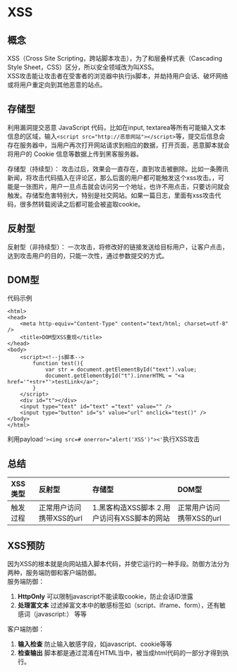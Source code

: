 # XSS

## **概念**

XSS（Cross Site Scripting，跨站脚本攻击），为了和层叠样式表（Cascading Style Sheet，CSS）区分，所以安全领域改为叫XSS。  
XSS攻击能让攻击者在受害者的浏览器中执行js脚本，并劫持用户会话、破坏网络或将用户重定向到其他恶意的站点。

## **存储型** 

利用漏洞提交恶意 JavaScript 代码，比如在input, textarea等所有可能输入文本信息的区域，输入`<script src="http://恶意网站"></script>`等，提交后信息会存在服务器中，当用户再次打开网站请求到相应的数据，打开页面，恶意脚本就会将用户的 Cookie 信息等数据上传到黑客服务器。

存储型（持续型）： 攻击过后，效果会一直存在，直到攻击被删除。比如一条腾讯新闻，将攻击代码插入在评论区，那么后面的用户都可能触发这个xss攻击。，可能是一张图片，用户一旦点击就会访问另一个地址，也许不用点击，只要访问就会触发。存储型危害特别大，特别是社交网站。如果一篇日志，里面有xss攻击代码，很多然转载阅读之后都可能会被盗取cookie。

## 反射型

反射型（非持续型）： 一次攻击，将修改好的链接发送给目标用户，让客户点击，达到攻击用户的目的，只能一次性，通过参数提交的方式。

## DOM型

代码示例

```markup
<html>
<head>
	<meta http-equiv="Content-Type" content="text/html; charset=utf-8" />
	<title>DOM型XSS重现</title>
</head>
<body>
	<script><!--js脚本-->
		function test(){
			var str = document.getElementById("text").value;
			document.getElementById("t").innerHTML = "<a href='"+str+"'>testLink</a>";
		}
	</script>
	<div id="t"></div>
	<input type="text" id="text" ="text" value="" />
	<input type="button" id="s" value="url" onclick="test()" />
</body>
</html>
```

利用payload`'><img src=# onerror="alert('XSS')"><'`执行XSS攻击

## 总结

| XSS类型 | 反射型 | 存储型 | DOM型 |
| :--- | :--- | :--- | :--- |
| 触发过程 | 正常用户访问携带XSS的url | 1.黑客构造XSS脚本 2.用户访问有XSS脚本的网站 | 正常用户访问携带XSS的url |

## XSS预防 <a id="XSS&#x9884;&#x9632;"></a>

因为XSS的根本就是向网站插入脚本代码，并使它运行的一种手段。防御方法分为两种，服务端防御和客户端防御。  
服务端防御：

1. **HttpOnly** 可以限制javascript不能读取cookie，防止会话ID泄露
2. **处理富文本** 过滤掉富文本中的敏感标签如（script、iframe、form），还有敏感词（javascript:） 等等

客户端防御：

1. **输入检查** 防止输入敏感字段，如javascript、cookie等等
2. **检查输出** 脚本都是通过混淆在HTML当中，被当成html代码的一部分才得到执行。

  


